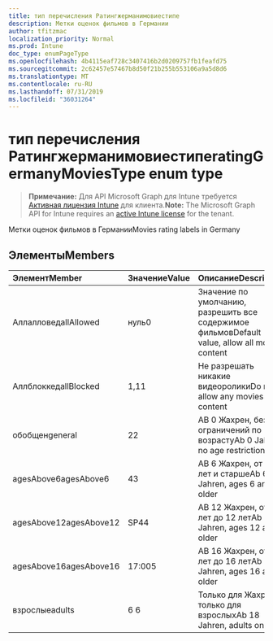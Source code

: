 ```yaml
---
title: тип перечисления Ратингжерманимовиестипе
description: Метки оценок фильмов в Германии
author: tfitzmac
localization_priority: Normal
ms.prod: Intune
doc_type: enumPageType
ms.openlocfilehash: 4b4115eaf728c3407416b2d0209757fb1feafd75
ms.sourcegitcommit: 2c62457e57467b8d50f21b255b553106a9a5d8d6
ms.translationtype: MT
ms.contentlocale: ru-RU
ms.lasthandoff: 07/31/2019
ms.locfileid: "36031264"
---
```

# <a name="ratinggermanymoviestype-enum-type"></a><span data-ttu-id="6ed6d-103">тип перечисления Ратингжерманимовиестипе</span><span class="sxs-lookup"><span data-stu-id="6ed6d-103">ratingGermanyMoviesType enum type</span></span>

> <span data-ttu-id="6ed6d-104">**Примечание:** Для API Microsoft Graph для Intune требуется [Активная лицензия Intune](https://go.microsoft.com/fwlink/?linkid=839381) для клиента.</span><span class="sxs-lookup"><span data-stu-id="6ed6d-104">**Note:** The Microsoft Graph API for Intune requires an [active Intune license](https://go.microsoft.com/fwlink/?linkid=839381) for the tenant.</span></span>

<span data-ttu-id="6ed6d-105">Метки оценок фильмов в Германии</span><span class="sxs-lookup"><span data-stu-id="6ed6d-105">Movies rating labels in Germany</span></span>

## <a name="members"></a><span data-ttu-id="6ed6d-106">Элементы</span><span class="sxs-lookup"><span data-stu-id="6ed6d-106">Members</span></span>
|<span data-ttu-id="6ed6d-107">Элемент</span><span class="sxs-lookup"><span data-stu-id="6ed6d-107">Member</span></span>|<span data-ttu-id="6ed6d-108">Значение</span><span class="sxs-lookup"><span data-stu-id="6ed6d-108">Value</span></span>|<span data-ttu-id="6ed6d-109">Описание</span><span class="sxs-lookup"><span data-stu-id="6ed6d-109">Description</span></span>|
|:---|:---|:---|
|<span data-ttu-id="6ed6d-110">Аллалловед</span><span class="sxs-lookup"><span data-stu-id="6ed6d-110">allAllowed</span></span>|<span data-ttu-id="6ed6d-111">нуль</span><span class="sxs-lookup"><span data-stu-id="6ed6d-111">0</span></span>|<span data-ttu-id="6ed6d-112">Значение по умолчанию, разрешить все содержимое фильмов</span><span class="sxs-lookup"><span data-stu-id="6ed6d-112">Default value, allow all movies content</span></span>|
|<span data-ttu-id="6ed6d-113">Аллблоккед</span><span class="sxs-lookup"><span data-stu-id="6ed6d-113">allBlocked</span></span>|<span data-ttu-id="6ed6d-114">1,1</span><span class="sxs-lookup"><span data-stu-id="6ed6d-114">1</span></span>|<span data-ttu-id="6ed6d-115">Не разрешать никакие видеоролики</span><span class="sxs-lookup"><span data-stu-id="6ed6d-115">Do not allow any movies content</span></span>|
|<span data-ttu-id="6ed6d-116">обобщен</span><span class="sxs-lookup"><span data-stu-id="6ed6d-116">general</span></span>|<span data-ttu-id="6ed6d-117">2</span><span class="sxs-lookup"><span data-stu-id="6ed6d-117">2</span></span>|<span data-ttu-id="6ed6d-118">AB 0 Жахрен, без ограничений по возрасту</span><span class="sxs-lookup"><span data-stu-id="6ed6d-118">Ab 0 Jahren, no age restrictions</span></span>|
|<span data-ttu-id="6ed6d-119">agesAbove6</span><span class="sxs-lookup"><span data-stu-id="6ed6d-119">agesAbove6</span></span>|<span data-ttu-id="6ed6d-120">4</span><span class="sxs-lookup"><span data-stu-id="6ed6d-120">3</span></span>|<span data-ttu-id="6ed6d-121">AB 6 Жахрен, от 6 лет и старше</span><span class="sxs-lookup"><span data-stu-id="6ed6d-121">Ab 6 Jahren, ages 6 and older</span></span>|
|<span data-ttu-id="6ed6d-122">agesAbove12</span><span class="sxs-lookup"><span data-stu-id="6ed6d-122">agesAbove12</span></span>|<span data-ttu-id="6ed6d-123">SP4</span><span class="sxs-lookup"><span data-stu-id="6ed6d-123">4</span></span>|<span data-ttu-id="6ed6d-124">AB 12 Жахрен, от 12 лет до 12 лет</span><span class="sxs-lookup"><span data-stu-id="6ed6d-124">Ab 12 Jahren, ages 12 and older</span></span>|
|<span data-ttu-id="6ed6d-125">agesAbove16</span><span class="sxs-lookup"><span data-stu-id="6ed6d-125">agesAbove16</span></span>|<span data-ttu-id="6ed6d-126">17:00</span><span class="sxs-lookup"><span data-stu-id="6ed6d-126">5</span></span>|<span data-ttu-id="6ed6d-127">AB 16 Жахрен, от 16 лет до 16 лет</span><span class="sxs-lookup"><span data-stu-id="6ed6d-127">Ab 16 Jahren, ages 16 and older</span></span>|
|<span data-ttu-id="6ed6d-128">взрослые</span><span class="sxs-lookup"><span data-stu-id="6ed6d-128">adults</span></span>|<span data-ttu-id="6ed6d-129">6 </span><span class="sxs-lookup"><span data-stu-id="6ed6d-129">6</span></span>|<span data-ttu-id="6ed6d-130">Только для Жахрен, только для взрослых</span><span class="sxs-lookup"><span data-stu-id="6ed6d-130">Ab 18 Jahren, adults only</span></span>|



